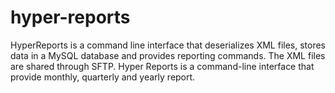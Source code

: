 # hyper-reports

HyperReports is a command line interface that deserializes XML files, stores data in a MySQL database and provides reporting commands. 
The XML files are shared through SFTP.
Hyper Reports is a command-line interface that provide monthly, quarterly and yearly report.
